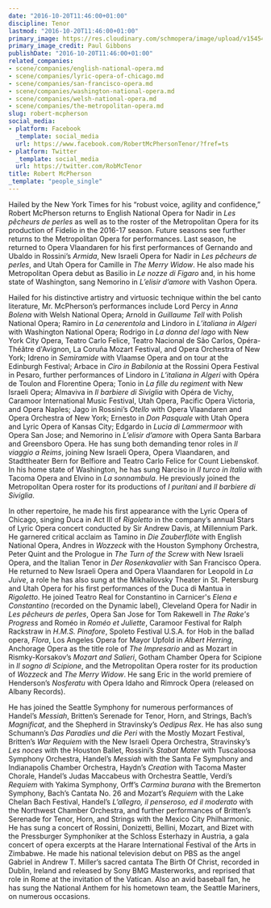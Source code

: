 ```yaml
---
date: "2016-10-20T11:46:00+01:00"
discipline: Tenor
lastmod: "2016-10-20T11:46:00+01:00"
primary_image: https://res.cloudinary.com/schmopera/image/upload/v1545409169/media/webhook-uploads/1476959936116/2016-10-21---Paul_Gibbons_McPherson.jpg.jpg
primary_image_credit: Paul Gibbons
publishDate: "2016-10-20T11:46:00+01:00"
related_companies:
- scene/companies/english-national-opera.md
- scene/companies/lyric-opera-of-chicago.md
- scene/companies/san-francisco-opera.md
- scene/companies/washington-national-opera.md
- scene/companies/welsh-national-opera.md
- scene/companies/the-metropolitan-opera.md
slug: robert-mcpherson
social_media:
- platform: Facebook
  _template: social_media
  url: https://www.facebook.com/RobertMcPhersonTenor/?fref=ts
- platform: Twitter
  _template: social_media
  url: https://twitter.com/RobMcTenor
title: Robert McPherson
_template: "people_single"
---
```


Hailed by the New York Times for his “robust voice, agility and confidence,” Robert McPherson returns to English National Opera for Nadir in *Les pêcheurs de perles* as well as to the roster of the Metropolitan Opera for its production of Fidelio in the 2016-17 season. Future seasons see further returns to the Metropolitan Opera for performances. Last season, he returned to Opera Vlaandaren for his first performances of Gernando and Ubaldo in Rossini’s *Armida*, New Israeli Opera for Nadir in *Les pêcheurs de perles*, and Utah Opera for Camille in *The Merry Widow*. He also made his Metropolitan Opera debut as Basilio in *Le nozze di Figaro* and, in his home state of Washington, sang Nemorino in *L’elisir d’amore* with Vashon Opera. 

Hailed for his distinctive artistry and virtuosic technique within the bel canto literature, Mr. McPherson’s performances include Lord Percy in *Anna Bolena* with Welsh National Opera; Arnold in *Guillaume Tell* with Polish National Opera; Ramiro in *La cenerentola* and Lindoro in *L’italiana in Algeri* with Washington National Opera; Rodrigo in *La donna del lago* with New York City Opera, Teatro Carlo Felice, Teatro Nacional de São Carlos, Opéra-Théâtre d'Avignon, La Coruña Mozart Festival, and Opera Orchestra of New York; Idreno in *Semiramide* with Vlaamse Opera and on tour at the Edinburgh Festival; Arbace in *Ciro in Babilonia* at the Rossini Opera Festival in Pesaro, further performances of Lindoro in *L’italiana in Algeri* with Opéra de Toulon and Florentine Opera; Tonio in *La fille du regiment* with New Israeli Opera; Almaviva in *Il barbiere di Siviglia* with Opéra de Vichy, Caramoor International Music Festival, Utah Opera, Pacific Opera Victoria, and Opera Naples; Jago in Rossini’s *Otello* with Opera Vlaandaren and Opera Orchestra of New York; Ernesto in *Don Pasquale* with Utah Opera and Lyric Opera of Kansas City; Edgardo in *Lucia di Lammermoor* with Opera San Jose; and Nemorino in *L’elisir d’amore* with Opera Santa Barbara and Greensboro Opera. He has sung both demanding tenor roles in *Il viaggio a Reims*, joining New Israeli Opera, Opera Vlaandaren, and Stadttheater Bern for Belfiore and Teatro Carlo Felice for Count Liebenskof. In his home state of Washington, he has sung Narciso in *Il turco in Italia* with Tacoma Opera and Elvino in *La sonnambula*. He previously joined the Metropolitan Opera roster for its productions of *I puritani* and *Il barbiere di Siviglia*.

In other repertoire, he made his first appearance with the Lyric Opera of Chicago, singing Duca in Act III of *Rigoletto* in the company’s annual Stars of Lyric Opera concert conducted by Sir Andrew Davis, at Millennium Park. He garnered critical acclaim as Tamino in *Die Zauberflöte* with English National Opera, Andres in *Wozzeck* with the Houston Symphony Orchestra, Peter Quint and the Prologue in *The Turn of the Screw* with New Israeli Opera, and the Italian Tenor in *Der Rosenkavalier* with San Francisco Opera. He returned to New Israeli Opera and Opera Vlaandaren for Leopold in *La Juive*, a role he has also sung at the Mikhailovsky Theater in St. Petersburg and Utah Opera for his first performances of the Duca di Mantua in *Rigoletto*. He joined Teatro Real for Constantino in Carnicer's *Elena e Constantino* (recorded on the Dynamic label), Cleveland Opera for Nadir in *Les pêcheurs de perles*, Opera San Jose for Tom Rakewell in *The Rake's Progress* and Roméo in *Roméo et Juliette*, Caramoor Festival for Ralph Rackstraw in *H.M.S. Pinafore*, Spoleto Festival U.S.A. for Hob in the ballad opera, *Flora*, Los Angeles Opera for Mayor Upfold in *Albert Herring*, Anchorage Opera as the title role of *The Impresario* and as Mozart in Rismky-Korsakov’s *Mozart and Salieri*, Gotham Chamber Opera for Scipione in *Il sogno di Scipione*, and the Metropolitan Opera roster for its production of *Wozzeck* and *The Merry Widow*. He sang Eric in the world premiere of Henderson’s *Nosferatu* with Opera Idaho and Rimrock Opera (released on Albany Records).

He has joined the Seattle Symphony for numerous performances of Handel’s *Messiah*, Britten’s Serenade for Tenor, Horn, and Strings, Bach’s *Magnificat*, and the Shepherd in Stravinsky’s *Oedipus Rex*. He has also sung Schumann’s *Das Paradies und die Peri* with the Mostly Mozart Festival, Britten’s *War Requiem* with the New Israeli Opera Orchestra, Stravinsky’s *Les noces* with the Houston Ballet, Rossini’s *Stabat Mater* with Tuscaloosa Symphony Orchestra, Handel’s *Messiah* with the Santa Fe Symphony and Indianapolis Chamber Orchestra, Haydn’s *Creation* with Tacoma Master Chorale, Handel’s Judas Maccabeus with Orchestra Seattle, Verdi’s *Requiem* with Yakima Symphony, Orff’s *Carmina burana* with the Bremerton Symphony, Bach’s Cantata No. 26 and Mozart’s *Requiem* with the Lake Chelan Bach Festival, Handel’s *L’allegro, il penseroso, ed il moderato* with the Northwest Chamber Orchestra, and further performances of Britten’s Serenade for Tenor, Horn, and Strings with the Mexico City Philharmonic. He has sung a concert of Rossini, Donizetti, Bellini, Mozart, and Bizet with the Pressburger Symphoniker at the Schloss Esterhazy in Austria, a gala concert of opera excerpts at the Harare International Festival of the Arts in Zimbabwe. He made his national television debut on PBS as the angel Gabriel in Andrew T. Miller’s sacred cantata The Birth Of Christ, recorded in Dublin, Ireland and released by Sony BMG Masterworks, and reprised that role in Rome at the invitation of the Vatican. Also an avid baseball fan, he has sung the National Anthem for his hometown team, the Seattle Mariners, on numerous occasions.

